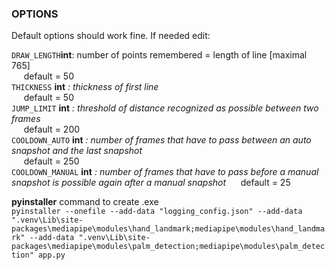 ### OPTIONS
Default options should work fine. If needed edit: 


`DRAW_LENGTH`__int__: number of points remembered = length of line [maximal 765] \
&nbsp;&nbsp;&nbsp;&nbsp; default = 50 \
`THICKNESS` __int__ *: thickness of first line* \
&nbsp;&nbsp;&nbsp;&nbsp; default = 50 \
`JUMP_LIMIT` __int__ *: threshold of distance recognized as possible between two frames* \
&nbsp;&nbsp;&nbsp;&nbsp; default = 200 \
`COOLDOWN_AUTO` __int__ *: number of frames that have to pass between an auto snapshot and the last snapshot* \
&nbsp;&nbsp;&nbsp;&nbsp; default = 250 \
`COOLDOWN_MANUAL` __int__ *: number of frames that have to pass before a manual snapshot is possible again after a manual snapshot* 
&nbsp;&nbsp;&nbsp;&nbsp; default = 25 

__pyinstaller__ command to create .exe \
`pyinstaller --onefile --add-data "logging_config.json" --add-data ".venv\Lib\site-packages\mediapipe\modules\hand_landmark;mediapipe\modules\hand_landmark" --add-data ".venv\Lib\site-packages\mediapipe\modules\palm_detection;mediapipe\modules\palm_detection" app.py`

